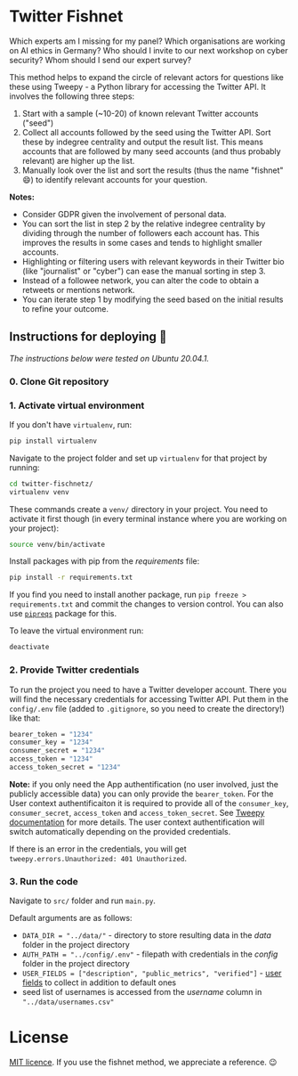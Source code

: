 # Twitter Fishnet
Which experts am I missing for my panel? Which organisations are working on AI ethics in Germany? Who should I invite to our next workshop on cyber security? Whom should I send our expert survey? 

This method helps to expand the circle of relevant actors for questions like these using Tweepy - a Python library for accessing the Twitter API. It involves the following three steps:  

1. Start with a sample (~10-20) of known relevant Twitter accounts ("seed") 
2. Collect all accounts followed by the seed using the Twitter API. Sort these by indegree centrality and output the result list. This means accounts that are followed by many seed accounts (and thus probably relevant) are higher up the list. 
3. Manually look over the list and sort the results (thus the name "fishnet" :smile:) to identify relevant accounts for your question. 

__Notes:__ 
- Consider GDPR given the involvement of personal data. 
- You can sort the list in step 2 by the relative indegree centrality by dividing through the number of followers each account has. This improves the results in some cases and tends to highlight smaller accounts. 
- Highlighting or filtering users with relevant keywords in their Twitter bio (like "journalist" or "cyber") can ease the manual sorting in step 3.
- Instead of a followee network, you can alter the code to obtain a retweets or mentions network. 
- You can iterate step 1 by modifying the seed based on the initial results to refine your outcome. 

## Instructions for deploying 🔨
_The instructions below were tested on Ubuntu 20.04.1._
### 0. Clone Git repository
### 1. Activate virtual environment
If you don't have `virtualenv`, run: 
```bash
pip install virtualenv
```
Navigate to the project folder and set up `virtualenv` for that project by running:
```bash
cd twitter-fischnetz/
virtualenv venv
```
These commands create a `venv/` directory in your project. You need to activate it first though (in every terminal instance where you are working on your project):
```bash
source venv/bin/activate
```
Install packages with pip from the *requirements* file:
```bash
pip install -r requirements.txt
```
If you find you need to install another package, run `pip freeze > requirements.txt` and commit the changes to version control. You can also use [`pipreqs`](https://pypi.org/project/pipreqs/) package for this.

To leave the virtual environment run:
```bash
deactivate
```
### 2. Provide Twitter credentials
To run the project you need to have a Twitter developer account. There you will find the necessary credentials for accessing Twitter API. Put them in the `config/.env` file (added to `.gitignore`, so you need to create the directory!) like that:
```bash
bearer_token = "1234"
consumer_key = "1234"
consumer_secret = "1234"
access_token = "1234"
access_token_secret = "1234"
```
__Note:__ if you only need the App authentification (no user involved, just the publicly accessible data) you can only provide the `bearer_token`. For the User context authentificaiton it is required to provide all of the `consumer_key`, `consumer_secret`, `access_token` and `access_token_secret`. See [Tweepy documentation](https://developer.twitter.com/en/docs/authentication/overview) for more details. The user context authentification will switch automatically depending on the provided credentials. 

If there is an error in the credentials, you will get `tweepy.errors.Unauthorized: 401 Unauthorized`.

### 3. Run the code
Navigate to `src/` folder and run `main.py`.

Default arguments are as follows:
* `DATA_DIR = "../data/"` - directory to store resulting data in the _data_ folder in the project directory
* `AUTH_PATH = "../config/.env"` - filepath with credentials in the _config_ folder in the project directory
* `USER_FIELDS = ["description", "public_metrics", "verified"]` - [user fields](https://developer.twitter.com/en/docs/twitter-api/data-dictionary/object-model/user) to collect in addition to default ones
* seed list of usernames is accessed from the *username* column in `"../data/usernames.csv"`

# License
[MIT licence](https://github.com/snv-berlin/twitter-fishnet/blob/main/LICENSE). If you use the fishnet method, we appreciate a reference. :wink:
